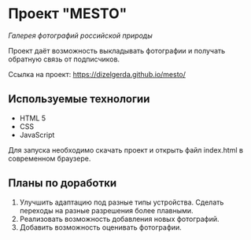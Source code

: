 # Проект "MESTO"

*Галерея фотографий российской природы*

Проект даёт возможность выкладывать фотографии и получать обратную связь от подписчиков. 

Ссылка на проект: https://dizelgerda.github.io/mesto/
## Используемые технологии

* HTML 5
* CSS
* JavaScript

Для запуска необходимо скачать проект и открыть файл index.html в современном браузере.

## Планы по доработки

1. Улучшить адаптацию под разные типы устройства. Сделать переходы на разные разрешения более плавными.  
2. Реализовать возможность добавления новых фотографий.
3. Добавить возможность оценивать фотографии.

